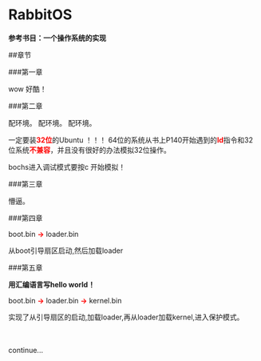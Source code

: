 # RabbitOS

**参考书目：一个操作系统的实现**

##章节

###第一章

wow 好酷！

###第二章

配环境。
配环境。
配环境。

一定要装<b style="color:red;">32位</b>的Ubuntu ！！！
64位的系统从书上P140开始遇到的<b style="color:red;">ld</b>指令和32位系统<b style="color:red;">不兼容</b>，并且没有很好的办法模拟32位操作。

bochs进入调试模式要按c 开始模拟！

###第三章

懵逼。

###第四章

boot.bin <b style="color:red;">-></b> loader.bin

从boot引导扇区启动,然后加载loader

###第五章

**用汇编语言写hello world！**

boot.bin <b style="color:red;">-></b> loader.bin <b style="color:red;">-></b> kernel.bin

实现了从引导扇区的启动,加载loader,再从loader加载kernel,进入保护模式。

<br><br>
continue...